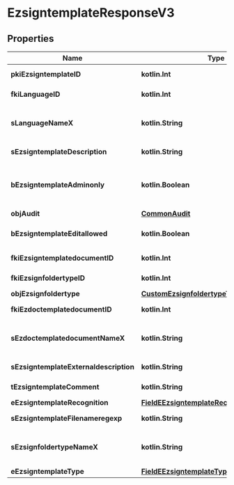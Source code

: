 
# EzsigntemplateResponseV3

## Properties
| Name | Type | Description | Notes |
| ------------ | ------------- | ------------- | ------------- |
| **pkiEzsigntemplateID** | **kotlin.Int** | The unique ID of the Ezsigntemplate |  |
| **fkiLanguageID** | **kotlin.Int** | The unique ID of the Language.  Valid values:  |Value|Description| |-|-| |1|French| |2|English| |  |
| **sLanguageNameX** | **kotlin.String** | The Name of the Language in the language of the requester |  |
| **sEzsigntemplateDescription** | **kotlin.String** | The description of the Ezsigntemplate |  |
| **bEzsigntemplateAdminonly** | **kotlin.Boolean** | Whether the Ezsigntemplate can be accessed by admin users only (eUserType&#x3D;Normal) |  |
| **objAudit** | [**CommonAudit**](CommonAudit.md) |  |  |
| **bEzsigntemplateEditallowed** | **kotlin.Boolean** | Whether the Ezsigntemplate if allowed to edit or not |  |
| **fkiEzsigntemplatedocumentID** | **kotlin.Int** | The unique ID of the Ezsigntemplatedocument |  [optional] |
| **fkiEzsignfoldertypeID** | **kotlin.Int** | The unique ID of the Ezsignfoldertype. |  [optional] |
| **objEzsignfoldertype** | [**CustomEzsignfoldertypeTemplateResponse**](CustomEzsignfoldertypeTemplateResponse.md) |  |  [optional] |
| **fkiEzdoctemplatedocumentID** | **kotlin.Int** | The unique ID of the Ezdoctemplatedocument |  [optional] |
| **sEzdoctemplatedocumentNameX** | **kotlin.String** | The name of the Ezdoctemplatedocument in the language of the requester |  [optional] |
| **sEzsigntemplateExternaldescription** | **kotlin.String** | The external description of the Ezsigntemplate |  [optional] |
| **tEzsigntemplateComment** | **kotlin.String** | The comment of the Ezsigntemplate |  [optional] |
| **eEzsigntemplateRecognition** | [**FieldEEzsigntemplateRecognition**](FieldEEzsigntemplateRecognition.md) |  |  [optional] |
| **sEzsigntemplateFilenameregexp** | **kotlin.String** | The filename regexp of the Ezsigntemplate. |  [optional] |
| **sEzsignfoldertypeNameX** | **kotlin.String** | The name of the Ezsignfoldertype in the language of the requester |  [optional] |
| **eEzsigntemplateType** | [**FieldEEzsigntemplateType**](FieldEEzsigntemplateType.md) |  |  [optional] |



